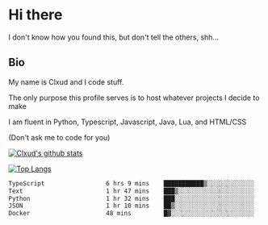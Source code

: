 

# Hi there
I don't know how you found this, but don't tell the others, shh...

## Bio
My name is Clxud and I code stuff.

The only purpose this profile serves is to host whatever projects I decide to make

I am fluent in Python, Typescript, Javascript, Java, Lua, and HTML/CSS



(Don't ask me to code for you)

[![Clxud's github stats](https://github-readme-stats.vercel.app/api?username=cloudwithax&count_private=true&theme=dark&show_icons=true)](https://github.com/anuraghazra/github-readme-stats) 

[![Top Langs](https://github-readme-stats.vercel.app/api/top-langs/?username=cloudwithax&theme=dark)](https://github.com/anuraghazra/github-readme-stats)

<!--START_SECTION:waka-->

```txt
TypeScript                 6 hrs 9 mins    ███████████▒░░░░░░░░░░░░░   45.92 %
Text                       1 hr 47 mins    ███▒░░░░░░░░░░░░░░░░░░░░░   13.35 %
Python                     1 hr 32 mins    ███░░░░░░░░░░░░░░░░░░░░░░   11.55 %
JSON                       1 hr 10 mins    ██▒░░░░░░░░░░░░░░░░░░░░░░   08.81 %
Docker                     48 mins         █▓░░░░░░░░░░░░░░░░░░░░░░░   06.04 %
```

<!--END_SECTION:waka-->







